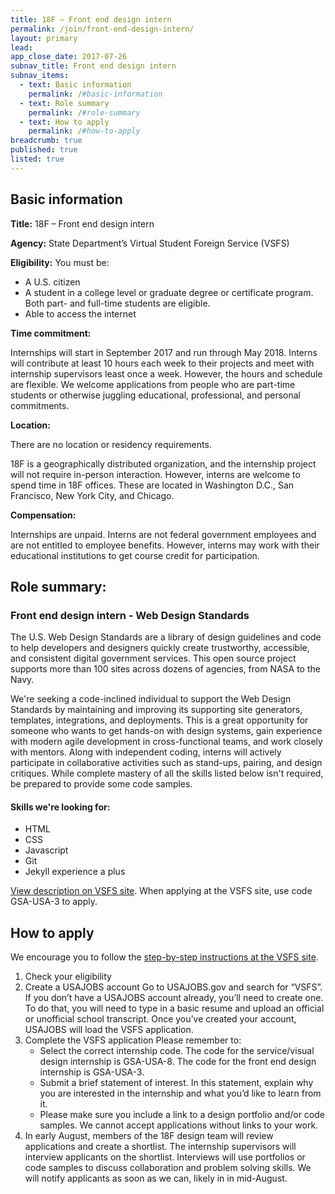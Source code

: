 ```yaml
---
title: 18F – Front end design intern
permalink: /join/front-end-design-intern/
layout: primary
lead: 
app_close_date: 2017-07-26
subnav_title: Front end design intern
subnav_items:
  - text: Basic information
    permalink: /#basic-information
  - text: Role summary
    permalink: /#role-summary
  - text: How to apply
    permalink: /#how-to-apply
breadcrumb: true
published: true
listed: true
---
```


## Basic information

**Title:** 
18F – Front end design intern

**Agency:** 
State Department’s Virtual Student Foreign Service (VSFS)  


**Eligibility:**
You must be:
- A U.S. citizen
- A student in a college level or graduate degree or certificate program. Both part- and full-time students are eligible. 
- Able to access the internet

**Time commitment:**

Internships will start in September 2017 and run through May 2018. Interns will contribute at least 10 hours each week to their projects and meet with internship supervisors least once a week. However, the hours and schedule are flexible. We welcome applications from people who are part-time students or otherwise juggling educational, professional, and personal commitments. 

**Location:** 

There are no location or residency requirements.

18F is a geographically distributed organization, and the internship project will not require in-person interaction. However, interns are welcome to spend time in 18F offices. These are located in Washington D.C., San Francisco, New York City, and Chicago. 

**Compensation:**

Internships are unpaid. Interns are not federal government employees and are not entitled to employee benefits. However,  interns may work with their educational institutions to get course credit for participation.  

## Role summary:

### Front end design intern - Web Design Standards

The U.S. Web Design Standards are a library of design guidelines and code to help developers and designers quickly create trustworthy, accessible, and consistent digital government services. This open source project supports more than 100 sites across dozens of agencies, from NASA to the Navy.

We're seeking a code-inclined individual to support the Web Design Standards by maintaining and improving its supporting site generators, templates, integrations, and deployments. This is a great opportunity for someone who wants to get hands-on with design systems, gain experience with modern agile development in cross-functional teams, and work closely with mentors. Along with independent coding, interns will actively participate in collaborative activities such as stand-ups, pairing, and design critiques. While complete mastery of all the skills listed below isn't required, be prepared to provide some code samples. 

#### Skills we're looking for: 

- HTML
- CSS
- Javascript
- Git
- Jekyll experience a plus

[View description on VSFS site](https://vsfs.state.gov/projects/view/1024). When applying at the VSFS site, use code GSA-USA-3 to apply. 

## How to apply

We encourage you to follow the [step-by-step instructions at the VSFS site](https://vsfs.state.gov/how-to-apply).  

1. Check your eligibility 
2. Create a USAJOBS account Go to USAJOBS.gov and search for “VSFS”. If you don’t have a USAJOBS account already, you’ll need to create one. To do that, you will need to type in a basic resume and upload an official or unofficial school transcript. Once you’ve created your account, USAJOBS will load the VSFS application. 
3. Complete the VSFS application Please remember to: 
	- Select the correct internship code. The code for the service/visual design internship is GSA-USA-8. The code for the front end design internship is GSA-USA-3.
	- Submit a brief statement of interest. In this statement, explain why you are interested in the internship and what you’d like to learn from it. 
	- Please make sure you include a link to a design portfolio and/or code samples. We cannot accept applications without links to your work. 
4. In early August, members of the 18F design team will review applications and create a shortlist. The internship supervisors will interview applicants on the shortlist. Interviews will use portfolios or code samples to discuss collaboration and problem solving skills. We will notify applicants as soon as we can, likely in in mid-August.
